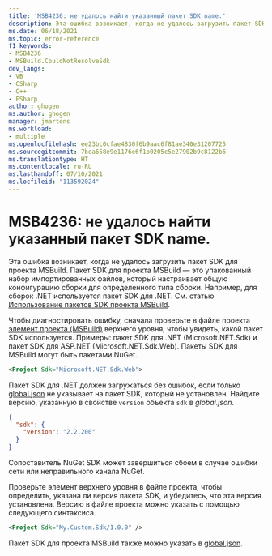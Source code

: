 ```yaml
---
title: 'MSB4236: не удалось найти указанный пакет SDK name.'
description: Эта ошибка возникает, когда не удалось загрузить пакет SDK для MSBuild.
ms.date: 06/18/2021
ms.topic: error-reference
f1_keywords:
- MSB4236
- MSBuild.CouldNotResolveSdk
dev_langs:
- VB
- CSharp
- C++
- FSharp
author: ghogen
ms.author: ghogen
manager: jmartens
ms.workload:
- multiple
ms.openlocfilehash: ee23bc0cfae4830f6b9aac6f81ae340e31207725
ms.sourcegitcommit: 7bea658e9e1176e6f1b0205c5e27902b9c8122b6
ms.translationtype: HT
ms.contentlocale: ru-RU
ms.lasthandoff: 07/10/2021
ms.locfileid: "113592024"
---
```

# <a name="msb4236-the-sdk-name-specified-could-not-be-found"></a>MSB4236: не удалось найти указанный пакет SDK name.

Эта ошибка возникает, когда не удалось загрузить пакет SDK для проекта MSBuild. Пакет SDK для проекта MSBuild — это упакованный набор импортированных файлов, который настраивает общую конфигурацию сборки для определенного типа сборки. Например, для сборок .NET используется пакет SDK для .NET. См. статью [Использование пакетов SDK проекта MSBuild](../how-to-use-project-sdk.md).

Чтобы диагностировать ошибку, сначала проверьте в файле проекта [элемент проекта (MSBuild)](../project-element-msbuild.md) верхнего уровня, чтобы увидеть, какой пакет SDK используется. Примеры: пакет SDK для .NET (Microsoft.NET.Sdk) и пакет SDK для ASP.NET (Microsoft.NET.Sdk.Web). Пакеты SDK для MSBuild могут быть пакетами NuGet.

```xml
<Project Sdk="Microsoft.NET.Sdk.Web">
```

Пакет SDK для .NET должен загружаться без ошибок, если только [global.json](/dotnet/core/tools/global-json) не указывает на пакет SDK, который не установлен. Найдите версию, указанную в свойстве `version` объекта `sdk` в *global.json*.

```json
{
  "sdk": {
    "version": "2.2.200"
  }
}
```

Сопоставитель NuGet SDK может завершиться сбоем в случае ошибки сети или неправильного канала NuGet.

Проверьте элемент верхнего уровня в файле проекта, чтобы определить, указана ли версия пакета SDK, и убедитесь, что эта версия установлена. Версию в файле проекта можно указать с помощью следующего синтаксиса.

```xml
<Project Sdk="My.Custom.Sdk/1.0.0" />
```

Пакет SDK для проекта MSBuild также можно указать в [global.json](/dotnet/core/tools/global-json#msbuild-sdks).